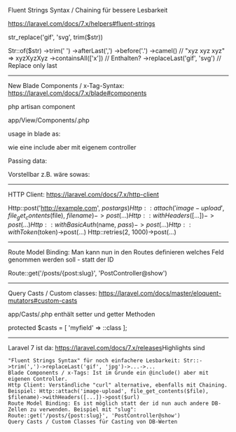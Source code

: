 
Fluent Strings Syntax / Chaining für bessere Lesbarkeit

https://laravel.com/docs/7.x/helpers#fluent-strings

str_replace('gif', 'svg', trim($str))

Str::of($str)
    ->trim(' ')
    ->afterLast(',')
    ->before('.')
    ->camel() // "xyz xyz xyz" => xyzXyzXyz
    ->containsAll(['x']) // Enthalten?
    ->replaceLast('gif', 'svg') // Replace only last


--------

New Blade Components / x-Tag-Syntax: https://laravel.com/docs/7.x/blade#components

php artisan component <name>

app/View/Components/<name>.php

usage in blade as: <x-name />

wie eine include aber mit eigenem controller

Passing data:
<x-name attr="value" :attrib="$value" />

Vorstellbar z.B. wäre sowas: 
<x-thumbnail src="image.png" width="30" height="30" position="cover" />

---------

HTTP Client: https://laravel.com/docs/7.x/http-client

Http::post('http://example.com', $postargs)
Http::attach('image-upload', file_get_contents($file), $filename)->post(...)
Http::withHeaders([...])->post(...)
Http::withBasicAuth($name, $pass)->post(...)
Http::withToken($token)->post(...)
Http::retries(2, 1000)->post(...)

---------

Route Model Binding:
Man kann nun in den Routes definieren welches Feld genommen werden soll - statt der ID

Route::get('/posts/{post:slug}', 'PostController@show')

---------

Query Casts / Custom classes: https://laravel.com/docs/master/eloquent-mutators#custom-casts

app/Casts/<name>.php enthält setter und getter Methoden

protected $casts = [ 'myfield' => <name>::class ];
    

---------------

Laravel 7 ist da: https://laravel.com/docs/7.x/releases​​​​​​​
    Highlights sind

	"Fluent Strings Syntax" für noch einfachere Lesbarkeit: Str::->trim(',')->replaceLast('gif', 'jpg')->...->...
	Blade Components / x-Tags: Ist im Grunde ein @include() aber mit eigenen Controller.
	Http Client: Verständliche "curl" alternative, ebenfalls mit Chaining. Beispiel: Http::attach('image-upload', file_get_contents($file), $filename)->withHeaders([...])->post($url)
	Route Model Binding: Es ist möglich statt der id nun auch andere DB-Zellen zu verwenden. Beispiel mit "slug": Route::get('/posts/{post:slug}', 'PostController@show')
	Query Casts / Custom Classes für Casting von DB-Werten



